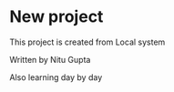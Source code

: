 # New project

This project is created from Local system   

Written by Nitu Gupta

Also learning day by day